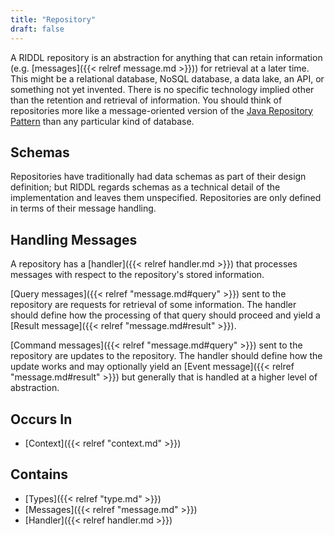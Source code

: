 ```yaml
---
title: "Repository"
draft: false
---
```


A RIDDL repository is an abstraction for anything that can retain 
information (e.g. [messages]({{< relref message.md >}})) for retrieval at a
later time. This might be a relational database, NoSQL database, a data lake, 
an API, or something not yet invented. There is no specific technology implied
other than the retention and retrieval of information. You should think of 
repositories more like a message-oriented version of the 
[Java Repository Pattern](https://java-design-patterns.com/patterns/repository/#explanation)
than any particular kind of database. 

## Schemas
Repositories have traditionally had data schemas as part of their design 
definition; but RIDDL regards schemas as a technical detail of the 
implementation and leaves them unspecified. Repositories are only defined in 
terms of their message handling.

## Handling Messages
A repository has a [handler]({{< relref handler.md >}}) that processes 
messages with respect to the repository's stored information.

[Query messages]({{< relref "message.md#query" >}}) sent to the repository 
are requests for retrieval of some information. The handler should define 
how the processing of that query should proceed and yield a 
[Result message]({{< relref "message.md#result" >}}).

[Command messages]({{< relref "message.md#query" >}}) sent to the 
repository are updates to the repository. The handler should define how the 
update works and may optionally yield an
[Event message]({{< relref "message.md#result" >}}) but generally that is 
handled at a higher level of abstraction. 

## Occurs In
* [Context]({{< relref "context.md" >}})

## Contains
* [Types]({{< relref "type.md" >}})
* [Messages]({{< relref "message.md" >}})
* [Handler]({{< relref handler.md >}})


